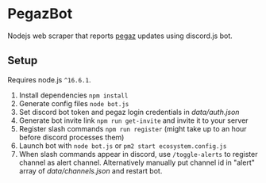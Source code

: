 # PegazBot

Nodejs web scraper that reports [pegaz](https://pegaz.uj.edu.pl) updates using discord.js bot.

## Setup

Requires node.js `^16.6.1`.

1. Install dependencies `npm install`
2. Generate config files `node bot.js`
3. Set discord bot token and pegaz login credentials in _data/auth.json_
4. Generate bot invite link `npm run get-invite` and invite it to your server
5. Register slash commands `npm run register` (might take up to an hour before discord processes them)
6. Launch bot with `node bot.js` or `pm2 start ecosystem.config.js`
7. When slash commands appear in discord, use `/toggle-alerts` to register channel as alert channel. Alternatively manually put channel id in "alert" array of _data/channels.json_ and restart bot.
